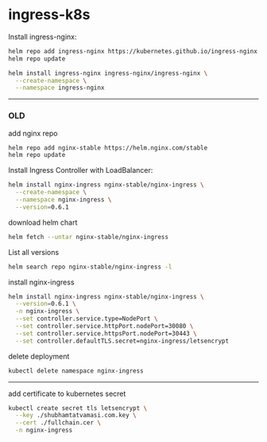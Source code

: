 # ingress-k8s


Install ingress-nginx:
```bash
helm repo add ingress-nginx https://kubernetes.github.io/ingress-nginx
helm repo update

helm install ingress-nginx ingress-nginx/ingress-nginx \
  --create-namespace \
  --namespace ingress-nginx
```
---

### OLD

add nginx repo
```bash
helm repo add nginx-stable https://helm.nginx.com/stable
helm repo update
```

Install Ingress Controller with LoadBalancer:
```bash
helm install nginx-ingress nginx-stable/nginx-ingress \
  --create-namespace \
  --namespace nginx-ingress \
  --version=0.6.1
```

download helm chart
```bash
helm fetch --untar nginx-stable/nginx-ingress
```

List all versions
```bash
helm search repo nginx-stable/nginx-ingress -l
```

install nginx-ingress
```bash
helm install nginx-ingress nginx-stable/nginx-ingress \
  --version=0.6.1 \
  -n nginx-ingress \
  --set controller.service.type=NodePort \
  --set controller.service.httpPort.nodePort=30080 \
  --set controller.service.httpsPort.nodePort=30443 \
  --set controller.defaultTLS.secret=nginx-ingress/letsencrypt
```

delete deployment
```bash
kubectl delete namespace nginx-ingress
```
---

add certificate to kubernetes secret
```bash
kubectl create secret tls letsencrypt \
  --key ./shubhamtatvamasi.com.key \
  --cert ./fullchain.cer \
  -n nginx-ingress
```
